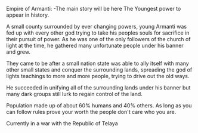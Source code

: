 
Empire of Armanti: -The main story will be here
The Youngest power to appear in history. 

A small county surrounded by ever changing powers, young Armanti was fed up with every other god trying to take his peoples souls for sacrifice in their pursuit of power. As he was one of the only followers of the church of light at the time, he gathered many unfortunate people under his banner and grew. 

They came to be after a small nation state was able to ally itself with many other small states and conquer the surrounding lands, spreading the god of lights teachings to more and more people, trying to drive out the old ways. 

He succeeded in unifying all of the surrounding lands under his banner but many dark groups still lurk to regain control of the land. 

Population made up of about 60% humans and 40% others. As long as you can follow rules prove your worth the people don't care who you are.  

Currently in a war with the Republic of Telaya